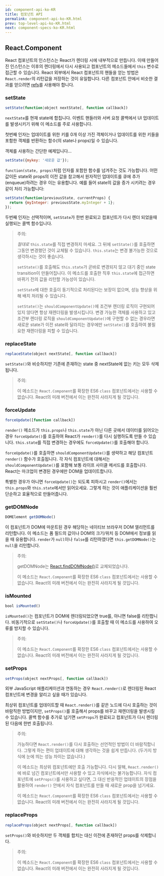 ```yaml
---
id: component-api-ko-KR
title: 컴포넌트 API
permalink: component-api-ko-KR.html
prev: top-level-api-ko-KR.html
next: component-specs-ko-KR.html
---
```


## React.Component

React 컴포넌트의 인스턴스는 React가 렌더링 시에 내부적으로 만듭니다. 이때 만들어진 인스턴스는 이후의 렌더링에서 다시 사용되고 컴포넌트의 메소드들에서 `this` 변수로 접근할 수 있습니다. React 외부에서 React 컴포넌트의 핸들을 얻는 방법은 `React.render`의 리턴값을 저장하는 것이 유일합니다. 다른 컴포넌트 안에서 비슷한 결과를 얻으려면 [refs](/react/docs/more-about-refs-ko-KR.html)를 사용해야 합니다.


### setState

```javascript
setState(function|object nextState[, function callback])
```

`nextState`를 현재 state에 합칩니다. 이벤트 핸들러와 서버 요청 콜백에서 UI 업데이트를 발생시키기 위해 이 메소드를 주로 사용합니다.

첫번째 인자는 업데이트를 위한 키를 0개 이상 가진 객체이거나 업데이트를 위한 키들을 포함한 객체를 반환하는 함수(의 state나 props)일 수 있습니다.

객체를 사용하는 간단한 예제입니다...

```javascript
setState({mykey: '새로운 값'});
```

`function(state, props)`처럼 인자를 포함한 함수를 넘겨주는 것도 가능합니다. 어떤 값이든 state와 props의 이전 값을 참고해서 원자적인 업데이트를 큐에 추가(enqueue)하려는 경우 이는 유용합니다. 예를 들어 state의 값을 증가 시키려는 경우 같이 처리 가능합니다:

```javascript
setState(function(previousState, currentProps) {
  return {myInteger: previousState.myInteger + 1};
});
```

두번째 인자는 선택적이며, `setState`가 한번 완료되고 컴포넌트가 다시 렌더 되었을때 실행되는 콜백 함수입니다.

> 주의:
>
> *절대로* `this.state`를 직접 변경하지 마세요. 그 뒤에 `setState()`를 호출하면 그동안 변경했던 것이 교체될 수 있습니다. `this.state`는 변경 불가능한 것으로 생각하시는 것이 좋습니다.
>
> `setState()`를 호출해도 `this.state`가 곧바로 변경되지 않고 대기 중인 state transition이 만들어집니다. 이 메소드를 호출한 직후 `this.state`에 접근하면 바뀌기 전의 값을 리턴할 가능성이 있습니다.
>
> `setState`에 대한 호출이 동기적으로 처리된다는 보장이 없으며, 성능 향상을 위해 배치 처리될 수 있습니다.
>
> `setState()`는 `shouldComponentUpdate()`에 조건부 렌더링 로직이 구현되어 있지 않다면 항상 재렌더링을 발생시킵니다. 변경 가능한 객체를 사용하고 있고 조건부 렌더링 로직을 `shouldComponentUpdate()`에 구현할 수 없는 경우라면 새로운 state가 이전 state와 달라지는 경우에만 `setState()`를 호출하여 불필요한 재렌더링을 피할 수 있습니다.


### replaceState

```javascript
replaceState(object nextState[, function callback])
```

`setState()`와 비슷하지만 기존에 존재하는 state 중 nextState에 없는 키는 모두 삭제됩니다.

> 주의:
>
> 이 메소드는 `React.Component`를 확장한 ES6 `class` 컴포넌트에서는 사용할 수 없습니다. React의 미래 버전에서 이는 완전히 사라지게 될 것입니다.


### forceUpdate

```javascript
forceUpdate([function callback])
```

`render()` 메소드가 `this.props`나 `this.state`가 아닌 다른 곳에서 데이터를 읽어오는 경우 `forceUpdate()`를 호출하여 React가 `render()`를 다시 실행하도록 만들 수 있습니다. `this.state`를 직접 변경하는 경우에도 `forceUpdate()`를 호출해야 합니다.

`forceUpdate()`를 호출하면 `shouldComponentUpdate()`를 생략하고 해당 컴포넌트 `render()` 함수가 호출됩니다. 각 자식 컴포넌트에 대해서는 `shouldComponentUpdate()`를 포함해 보통 라이프 사이클 메서드를 호출합니다. React는 마크업이 변경된 경우에만 DOM을 업데이트합니다.

특별한 경우가 아니면 `forceUpdate()`는 되도록 피하시고 `render()`에서는 `this.props`와 `this.state`에서만 읽어오세요. 그렇게 하는 것이 애플리케이션을 훨씬 단순하고 효율적으로 만들어줍니다.


### getDOMNode

```javascript
DOMElement getDOMNode()
```

이 컴포넌트가 DOM에 마운트된 경우 해당하는 네이티브 브라우저 DOM 엘리먼트를 리턴합니다. 이 메소드는 폼 필드의 값이나 DOM의 크기/위치 등 DOM에서 정보를 읽을 때 유용합니다. `render`가 `null`이나 `false`를 리턴하였다면 `this.getDOMNode()`는 `null`을 리턴합니다.

> 주의:
>
> getDOMNode는 [React.findDOMNode()](/react/docs/top-level-api.html#react.finddomnode)로 교체되었습니다.
>
> 이 메소드는 `React.Component`를 확장한 ES6 `class` 컴포넌트에서는 사용할 수 없습니다. React의 미래 버전에서 이는 완전히 사라지게 될 것입니다.


### isMounted

```javascript
bool isMounted()
```

`isMounted()`는 컴포넌트가 DOM에 렌더링되었으면 true를, 아니면 false를 리턴합니다. 비동기적으로 `setState()`나 `forceUpdate()`를 호출할 때 이 메소드를 사용하여 오류를 방지할 수 있습니다.

> 주의:
>
> 이 메소드는 `React.Component`를 확장한 ES6 `class` 컴포넌트에서는 사용할 수 없습니다. React의 미래 버전에서 이는 완전히 사라지게 될 것입니다.


### setProps

```javascript
setProps(object nextProps[, function callback])
```

외부 JavaScript 애플리케이션과 연동하는 경우 `React.render()`로 렌더링된 React 컴포넌트에 변경을 알리고 싶을 때가 있습니다.

최상위 컴포넌트를 업데이트할 때 `React.render()`를 같은 노드에 다시 호출하는 것이 바람직한 방법이지만, `setProps()`를 호출해서 props를 바꾸고 재렌더링을 발생시킬 수 있습니다. 콜백 함수를 추가로 넘기면 `setProps`가 완료되고 컴포넌트가 다시 렌더링된 다음에 한번 호출됩니다.

> 주의:
>
> 가능하다면 `React.render()`를 다시 호출하는 선언적인 방법이 더 바람직합니다. 그렇게 하는 편이 업데이트에 대해 생각하는 것을 쉽게 만듭니다. (두가지 방식에 눈에 띄는 성능 차이는 없습니다.)
>
> 이 메소드는 최상위 컴포넌트에만 호출 가능합니다. 다시 말해, `React.render()`에 바로 넘긴 컴포넌트에서만 사용할 수 있고 자식에서는 불가능합니다. 자식 컴포넌트에 `setProps()`를 사용하고 싶다면, 그 대신 반응적인 업데이트의 장점을 활용하여 `render()` 안에서 자식 컴포넌트를 만들 때 새로운 prop을 넘기세요.
>
> 이 메소드는 `React.Component`를 확장한 ES6 `class` 컴포넌트에서는 사용할 수 없습니다. React의 미래 버전에서 이는 완전히 사라지게 될 것입니다.


### replaceProps

```javascript
replaceProps(object nextProps[, function callback])
```

`setProps()`와 비슷하지만 두 객체를 합치는 대신 이전에 존재하던 props를 삭제합니다.

> 주의:
>
> 이 메소드는 `React.Component`를 확장한 ES6 `class` 컴포넌트에서는 사용할 수 없습니다. React의 미래 버전에서 이는 완전히 사라지게 될 것입니다.
